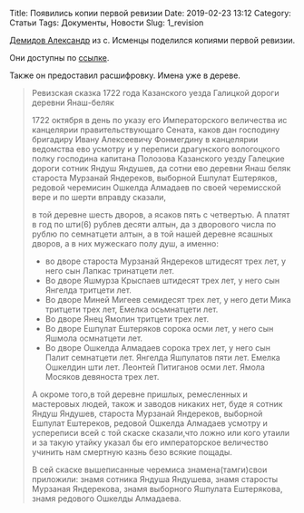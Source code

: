 Title: Появились копии первой ревизии
Date: 2019-02-23 13:12
Category: Статьи
Tags: Документы, Новости
Slug: 1_revision

[Демидов Александр](https://vk.com/id242433698) из с. Исменцы поделился копиями первой ревизии.

Они доступны по [ссылке]({static}/pdfs/1_revision_1722.pdf).

Также он предоставил расшифровку. Имена уже в дереве.

> Ревизская сказка 1722 года
> Казанского уезда Галицкой дороги деревни Янаш-беляк
>
> 1722 октября в день по указу его Императорского величества ис канцелярии правительствующаго Cената, каков дан господину бригадиру Ивану Алексеевичу Фонмегдину в канцелярии ведомства ево усмотру и у переписи драгунского вологоцкого полку господина капитана Полозова Казанского уезду Галецкие дороги сотник Яндуш Яндушев, да сотни ево деревни Янаш беляк староста Мурзанай Яндереков, выборной Ешпулат Ештеряков, редовой черемисин Ошкелда Алмадаев по своей черемисской вере и по шерти вправду сказали,
>
> в той деревне шесть дворов, а ясаков пять с четвертью. А платят в год по шти(6) рублев десяти алтын, да з дворового числа по рублю по семнатцети алтын, а в той нашей деревне ясашных дворов, а в них мужескаго полу душ, а именно:
>
> - во дворе староста Мурзанай Яндереков штидесят трех лет, у него сын Лапкас тринатцети лет.
> - Во дворе Яшмурза Крыспаев штидесят трех лет, у него сын Янгелда тритцети лет.
> - Во дворе Миней Мигеев семидесят трех лет, у него дети Мика тритцети трех лет, Емелка осьмнатцети лет.
> - Во дворе Янец Ямолин тритцети трех лет.
> - Во дворе Ешпулат Ештеряков сорока осми лет, у него сын Яшмола осмнатцети лет.
> - Во дворе Ошкелда Алмадаев сорока трех лет, у него сын Палит семнатцети лет. Янгелда Яшпулатов пяти лет. Емелка Ошкелдин шти лет. Леонтей Питиганов осми лет. Ямола Мосяков девяноста трех лет.
>
> А окроме того,в той деревне пришлых, ремесленных и мастеровых людей, також и заводов никаких нет, буде я сотник Яндуш Яндушев, староста Мурзанай Яндереков, выборной Ешпулат Ештереков, редовой Ошкелда Алмадаев усмотру и успереписи всей с той скаске сказали,что ложно или кого утаили и за такую утайку указал бы его императорское величество учинить нам смертную казнь безо всякие пощады.
>
> В сей скаске вышеписанные черемиса знамена(тамги)свои приложили: знамя сотника Яндуша Яндушева, знамя старосты Мурзаная Яндерекова, знамя выборного Яшпулата Ештерякова, знамя редового Ошкелды Алмадаева.
